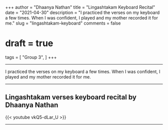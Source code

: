 +++
author = "Dhaanya Nathan"
title = "Lingashtakam Keyboard Recital"
date = "2021-04-30"
description = "I practiced the verses on my keyboard a few times. When I was confident, I played and my mother recorded it for me."
slug = "lingashtakam-keyboard"
comments = false
# draft = true
tags = [
    "Group 3",
]
+++

---

I practiced the verses on my keyboard a few times. When I was confident, I played and my mother recorded it for me.

---

## Lingashtakam verses keyboard recital by Dhaanya Nathan

{{< youtube vkQ5-dLar_U >}}

---